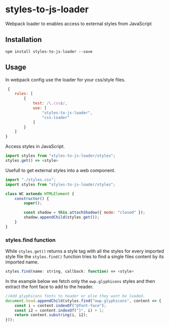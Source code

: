 # styles-to-js-loader
Webpack loader to enables access to external styles from JavaScript

## Installation
`npm install styles-to-js-loader --save`

## Usage
In webpack config use the loader for your css/style files.
```js
 {
    rules: [
        {
            test: /\.css$/,
            use: [
                "styles-to-js-loader",
                "css-loader"
            ]
        }
    ]
}
```

Access styles in JavaScript.
```js
import styles from "styles-to-js-loader/styles";
styles.get() => <style>
```

Usefull to get external styles into a web component.
```js
import "./styles.css";
import styles from "styles-to-js-loader/styles";

class WC extends HTMLElement {
    constructor() {
        super();

        const shadow = this.attachShadow({ mode: "closed" });
        shadow.appendChild(styles.get());
    }
}
```

### styles.find function
While `styles.get()` returns a style tag with all the styles for every imported style file the `styles.find()` function tries to find a single files content by its imported name. 
```js
styles.find(name: string, callback: function) => <style>
```

In the example below we fetch only the `owp.glyphicons` styles and then extract the font face to add to the header.
```js
//Add glyphicons fonts to header or else they wont be loaded.
document.head.appendChild(styles.find("owp.glyphicons", content => {
    const i = content.indexOf("@font-face");
    const i2 = content.indexOf("}", i) + 1;
    return content.substring(i, i2);
}));
```

